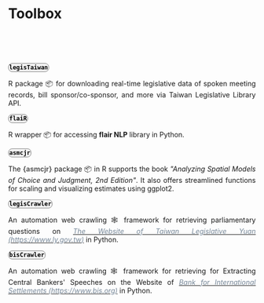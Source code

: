 # Toolbox


<br> <br> <br> 


<style>
/* body {
    font-family: -apple-system, BlinkMacSystemFont, 'Segoe UI', Roboto, Oxygen, Ubuntu, Cantarell, 'Open Sans', 'Helvetica Neue', sans-serif;
    
} */


.bottom-link {
    display: inline-block;
    padding: 1px 1px;
    background-color: #f2f2f2;
    color: #000;
    text-decoration: none;
    border-radius: 8px; /* This makes the link round */
    transition: background-color 0.9s;
    border: 1.5px solid grey; /* This adds a grey frame around the link */
}

.bottom-link:hover {
    background-color: #ddd;
}
</style>



<div style="text-align: center">




<div style="text-align: justify">



<div style="text-align: justify">

<a href="https://davidycliao.github.io/legisTaiwan/" class="bottom-link"  target="_blank">__`legisTaiwan`__</a>  

R package 📦 for downloading real-time legislative data of spoken meeting records, bill sponsor/co-sponsor, and more via Taiwan Legislative Library API.
</div>


<a href="https://davidycliao.github.io/flaiR/" class="bottom-link"  target="_blank">__`flaiR`__</a>  

R wrapper 📦 for accessing __flair NLP__ library in Python.
</div>


</div>

<div style="text-align: justify">

<a href="https://uniofessex.github.io/asmcjr/" class="bottom-link"  target="_blank">__`asmcjr`__</a> 

The <span style="color:#5a5a5a">**{asmcjr}**</span> package 📦 in R supports the book _"Analyzing Spatial Models of Choice and Judgment, 2nd Edition"_. It also offers streamlined functions for scaling and visualizing estimates using ggplot2.

</div>



<div style="text-align: justify">



<a href="https://davidycliao.github.io/legisCrawler" class="bottom-link"  target="_blank">__`legisCrawler`__</a>

An automation web crawling 🕸️ framework for retrieving parliamentary questions on  [<span style="color:#778899">*The Website of Taiwan Legislative Yuan (https://www.ly.gov.tw)*</span>](https://lis.ly.gov.tw/) in Python.
 


<div style="text-align: justify">


<a href="https://github.com/davidycliao/bisCrawler" class="bottom-link"  target="_blank">__`bisCrawler`__</a>

An automation web crawling 🕸️ framework for retrieving for Extracting Central Bankers' Speeches on the Website of [<span style="color:#778899">*Bank for International Settlements (https://www.bis.org)*</span>](https://www.bis.org) in Python.


<br> <br> 
